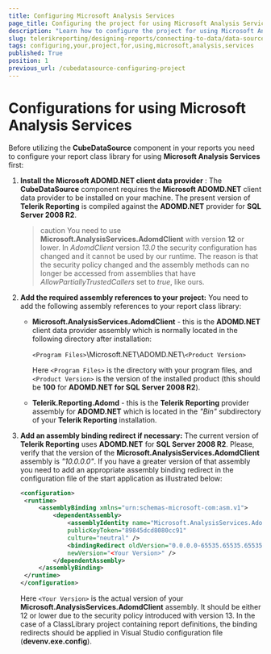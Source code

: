 ```yaml
---
title: Configuring Microsoft Analysis Services
page_title: Configuring the project for using Microsoft Analysis Services
description: "Learn how to configure the project for using Microsoft Analysis Services before using the CubeDataSource in your Telerik Reports."
slug: telerikreporting/designing-reports/connecting-to-data/data-source-components/cubedatasource-component/configuring-your-project-for-using-microsoft-analysis-services
tags: configuring,your,project,for,using,microsoft,analysis,services
published: True
position: 1
previous_url: /cubedatasource-configuring-project
---
```


# Configurations for using Microsoft Analysis Services

Before utilizing the **CubeDataSource** component in your reports you need to configure your report class library for using **Microsoft Analysis Services** first:

1. **Install the Microsoft ADOMD.NET client data provider** : The **CubeDataSource** component requires the **Microsoft ADOMD.NET** client data provider to be installed on your machine. The present version of **Telerik Reporting** is compiled against the **ADOMD.NET** provider for **SQL Server 2008 R2**.

   > caution You need to use **Microsoft.AnalysisServices.AdomdClient** with version **12** or lower. In _AdomdClient_ version _13.0_ the security configuration has changed and it cannot be used by our runtime. The reason is that the security policy changed and the assembly methods can no longer be accessed from assemblies that have _AllowPartiallyTrustedCallers_ set to _true_, like ours.

1. **Add the required assembly references to your project:** You need to add the following assembly references to your report class library:

   - **Microsoft.AnalysisServices.AdomdClient** - this is the **ADOMD.NET** client data provider assembly which is normally located in the following directory after installation:

     `<Program Files>`\\Microsoft.NET\\ADOMD.NET\\`<Product Version>`

     Here `<Program Files>` is the directory with your program files, and `<Product Version>` is the version of the installed product (this should be **100** for **ADOMD.NET for SQL Server 2008 R2**).

   - **Telerik.Reporting.Adomd** - this is the **Telerik Reporting** provider assembly for **ADOMD.NET** which is located in the _"Bin"_ subdirectory of your **Telerik Reporting** installation.

1. **Add an assembly binding redirect if necessary:** The current version of **Telerik Reporting** uses **ADOMD.NET** for **SQL Server 2008 R2**. Please, verify that the version of the **Microsoft.AnalysisServices.AdomdClient** assembly is _"10.0.0.0"_. If you have a greater version of that assembly you need to add an appropriate assembly binding redirect in the configuration file of the start application as illustrated below:

   ```XML
   <configuration>
   	<runtime>
   		<assemblyBinding xmlns="urn:schemas-microsoft-com:asm.v1">
   			<dependentAssembly>
   				<assemblyIdentity name="Microsoft.AnalysisServices.AdomdClient"
   				publicKeyToken="89845dcd8080cc91"
   				culture="neutral" />
   				<bindingRedirect oldVersion="0.0.0.0-65535.65535.65535.65535"
   				newVersion="<Your Version>" />
   			</dependentAssembly>
   		</assemblyBinding>
   	</runtime>
   </configuration>
   ```

   Here `<Your Version>` is the actual version of your **Microsoft.AnalysisServices.AdomdClient** assembly. It should be either 12 or lower due to the security policy introduced with version 13. In the case of a ClassLibrary project containing report definitions, the binding redirects should be applied in Visual Studio configuration file (**devenv.exe.config**).

